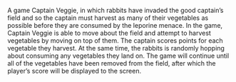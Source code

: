 A game Captain Veggie, in which rabbits have invaded the good captain’s field and so the captain must harvest as many of their vegetables as possible before they are consumed by the leporine menace. In the game, Captain Veggie is able to move about the field and attempt to harvest vegetables by moving on top of them. The captain scores points for each vegetable they harvest. At the same time, the rabbits is randomly hopping about consuming any vegetables they  land on. The game will continue until all of the vegetables have been removed from the field, after which the player’s score will be displayed to the screen.
